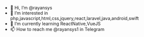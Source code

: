 - 👋 Hi, I’m @rayansys
- 👀 I’m interested in php,javascript,html,css,jquery,react,laravel,java,android,swift
- 🌱 I’m currently learning ReactNative,VueJS
- 📫 How to reach me @rayansys1 in Telegram

